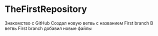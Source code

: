# TheFirstRepository
Знакомство с GitHub
Создал новую ветвь с названием First branch
В ветвь First branch добавил новые файлы 
